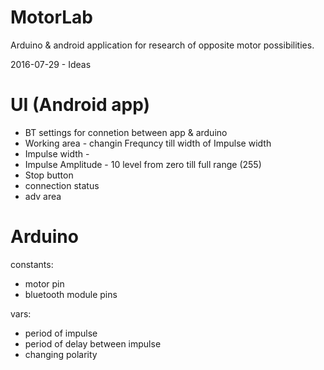 # MotorLab
Arduino &amp; android application for research of opposite motor possibilities. 

2016-07-29 - Ideas
# UI (Android app) 
- BT settings for connetion between app & arduino
- Working area - changin Frequncy till width of Impulse width
- Impulse width - 
- Impulse Amplitude - 10 level from zero till full range (255)
- Stop button
- connection status
- adv area

# Arduino
constants:
- motor pin
- bluetooth module pins

vars: 
- period of impulse
- period of delay between impulse
- changing polarity
